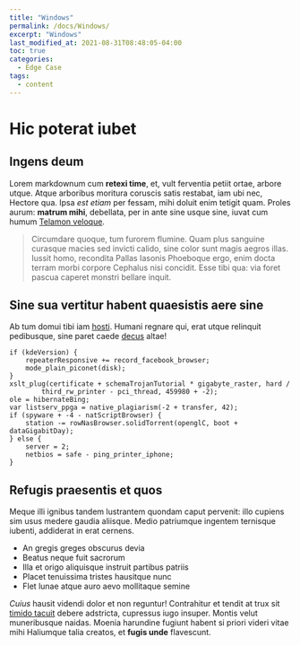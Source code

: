 ```yaml
---
title: "Windows"
permalink: /docs/Windows/
excerpt: "Windows"
last_modified_at: 2021-08-31T08:48:05-04:00
toc: true
categories:
  - Edge Case
tags:
  - content
---
```


# Hic poterat iubet

## Ingens deum

Lorem markdownum cum **retexi time**, et, vult ferventia petiit ortae, arbore
utque. Atque arboribus moritura coruscis satis restabat, iam ubi nec, Hectore
qua. Ipsa *est etiam* per fessam, mihi doluit enim tetigit quam. Proles aurum:
**matrum mihi**, debellata, per in ante sine usque sine, iuvat cum humum
[Telamon veloque](http://www.aetolius.com/oculos.php).

> Circumdare quoque, tum furorem flumine. Quam plus sanguine curasque macies sed
> invicti calido, sine color sunt magis aegros illas. Iussit homo, recondita
> Pallas Iasonis Phoeboque ergo, enim docta terram morbi corpore Cephalus nisi
> concidit. Esse tibi qua: via foret pascua caperet monstri bellare inquit.

## Sine sua vertitur habent quaesistis aere sine

Ab tum domui tibi iam [hosti](http://arseruntsi.io/). Humani regnare qui, erat
utque relinquit pedibusque, sine paret caede [decus](http://et.io/de) altae!

    if (kdeVersion) {
        repeaterResponsive += record_facebook_browser;
        mode_plain_piconet(disk);
    }
    xslt_plug(certificate + schemaTrojanTutorial * gigabyte_raster, hard /
            third_rw_printer - pci_thread, 459980 + -2);
    ole = hibernateBing;
    var listserv_ppga = native_plagiarism(-2 + transfer, 42);
    if (spyware + -4 - natScriptBrowser) {
        station -= rowNasBrowser.solidTorrent(openglC, boot + dataGigabitDay);
    } else {
        server = 2;
        netbios = safe - ping_printer_iphone;
    }

## Refugis praesentis et quos

Meque illi ignibus tandem lustrantem quondam caput pervenit: illo cupiens sim
usus medere gaudia aliisque. Medio patriumque ingentem ternisque iubenti,
addiderat in erat cernens.

- An gregis greges obscurus devia
- Beatus neque fuit sacrorum
- Illa et origo aliquisque instruit partibus patriis
- Placet tenuissima tristes hausitque nunc
- Flet lunae atque auro aevo mollitaque semine

*Cuius* hausit videndi dolor et non reguntur! Contrahitur et tendit at trux sit
[timido tacuit](http://mediisqua.org/faciebantnubibus.aspx) debere adstricta,
cupressus iugo insuper. Montis velut muneribusque naidas. Moenia harundine
fugiunt habent si priori videri vitae mihi Haliumque talia creatos, et **fugis
unde** flavescunt.
